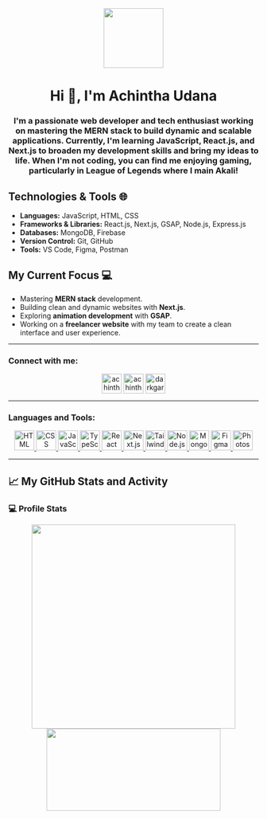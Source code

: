 <div align="center">
  <img src="https://raw.githubusercontent.com/7oSkaaa/7oSkaaa/main/Images/about_me.gif" width='120px' />
</div>

<h1 align="center">Hi 👋, I'm Achintha Udana</h1>
<h3 align="center">I'm a passionate web developer and tech enthusiast working on mastering the MERN stack to build dynamic and scalable applications. Currently, I'm learning JavaScript, React.js, and Next.js to broaden my development skills and bring my ideas to life. When I'm not coding, you can find me enjoying gaming, particularly in League of Legends where I main Akali!</h3>


## Technologies & Tools 🌐
- **Languages:** JavaScript, HTML, CSS
- **Frameworks & Libraries:** React.js, Next.js, GSAP, Node.js, Express.js
- **Databases:** MongoDB, Firebase
- **Version Control:** Git, GitHub
- **Tools:** VS Code, Figma, Postman

## My Current Focus 💻
- Mastering **MERN stack** development.
- Building clean and dynamic websites with **Next.js**.
- Exploring **animation development** with **GSAP**.
- Working on a **freelancer website** with my team to create a clean interface and user experience.

---

<h3 align="left">Connect with me:</h3>
<p align="center">
<a href="https://twitter.com/achintha udana" target="blank"><img align="center" src="https://github.com/Scar1109/skill-icons/blob/main/icons/Twitter.svg" alt="achintha udana" height="40" width="40" /></a>
<a href="https://fb.com/achintha udana" target="blank"><img align="center" src="https://raw.githubusercontent.com/rahuldkjain/github-profile-readme-generator/master/src/images/icons/Social/facebook.svg" alt="achintha udana" height="40" width="40" /></a>
<a href="https://instagram.com/darkgarphion" target="blank"><img align="center" src="https://github.com/Scar1109/skill-icons/blob/main/icons/Instagram.svg" alt="darkgarphion" height="40" width="40" /></a>
</p>

---

<h3 align="left">Languages and Tools:</h3>
<p align="center">
  <!-- Core Web -->
  <a href="https://www.w3.org/html/" target="_blank" rel="noreferrer">
    <img src="https://github.com/Scar1109/skill-icons/blob/main/icons/HTML.svg" alt="HTML" width="40" height="40"/>
  </a>
  <a href="https://www.w3schools.com/css/" target="_blank" rel="noreferrer">
    <img src="https://github.com/Scar1109/skill-icons/blob/main/icons/CSS.svg" alt="CSS" width="40" height="40"/>
  </a>
  <a href="https://developer.mozilla.org/en-US/docs/Web/JavaScript" target="_blank" rel="noreferrer">
    <img src="https://github.com/Scar1109/skill-icons/blob/main/icons/JavaScript.svg" alt="JavaScript" width="40" height="40"/>
  </a>
  <a href="https://www.typescriptlang.org/" target="_blank" rel="noreferrer">
    <img src="https://github.com/Scar1109/skill-icons/blob/main/icons/TypeScript.svg" alt="TypeScript" width="40" height="40"/>
  </a>
  
  <!-- Frameworks -->
  <a href="https://reactjs.org/" target="_blank" rel="noreferrer">
    <img src="https://github.com/Scar1109/skill-icons/blob/main/icons/React-Light.svg" alt="React" width="40" height="40"/>
  </a>
  <a href="https://nextjs.org/" target="_blank" rel="noreferrer">
    <img src="https://github.com/Scar1109/skill-icons/blob/main/icons/NextJS-Light.svg" alt="Next.js" width="40" height="40"/>
  </a>
  <a href="https://tailwindcss.com/" target="_blank" rel="noreferrer">
    <img src="https://github.com/Scar1109/skill-icons/blob/main/icons/TailwindCSS-Light.svg" alt="Tailwind CSS" width="40" height="40"/>
  </a>

  <!-- Backend -->
  <a href="https://nodejs.org" target="_blank" rel="noreferrer">
    <img src="https://github.com/Scar1109/skill-icons/blob/main/icons/NodeJS-Light.svg" alt="Node.js" width="40" height="40"/>
  </a>
  <a href="https://www.mongodb.com/" target="_blank" rel="noreferrer">
    <img src="https://github.com/Scar1109/skill-icons/blob/main/icons/MongoDB.svg" alt="MongoDB" width="40" height="40"/>
  </a>

  <!-- Tools -->
  <a href="https://www.figma.com/" target="_blank" rel="noreferrer">
    <img src="https://github.com/Scar1109/skill-icons/blob/main/icons/Figma-Light.svg" alt="Figma" width="40" height="40"/>
  </a>
  <a href="https://www.photoshop.com/en" target="_blank" rel="noreferrer">
    <img src="https://github.com/Scar1109/skill-icons/blob/main/icons/Photoshop.svg" alt="Photoshop" width="40" height="40"/>
  </a>
</p>


---

## 📈 My GitHub Stats and Activity

### 💻 Profile Stats

<p align="center">
  <img src="https://github-readme-stats.vercel.app/api?username=AchinthaUdana&show_icons=true&theme=transparent" width="410"/>
  <img src="https://github-readme-stats.vercel.app/api/top-langs/?username=AchinthaUdana&layout=compact&theme=transparent" width="350" height="165"/>
</p>














